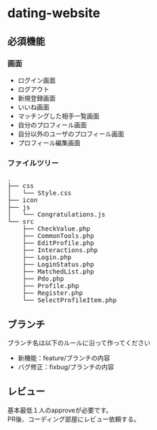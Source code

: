 # dating-website
## 必須機能
### 画面
- ログイン画面
- ログアウト
- 新規登録画面
- いいね画面
- マッチングした相手一覧画面
- 自分のプロフィール画面
- 自分以外のユーザのプロフィール画面
- プロフィール編集画面

### ファイルツリー
<pre>
.
├── css
│   └── Style.css
├── icon
├── js
│   └── Congratulations.js
└── src
    ├── CheckValue.php
    ├── CommonTools.php
    ├── EditProfile.php
    ├── Interactions.php
    ├── Login.php
    ├── LoginStatus.php
    ├── MatchedList.php
    ├── Pdo.php
    ├── Profile.php
    ├── Register.php
    └── SelectProfileItem.php
</pre>

## ブランチ
ブランチ名は以下のルールに沿って作ってください
- 新機能：feature/ブランチの内容
- バグ修正：fixbug/ブランチの内容

## レビュー
基本最低１人のapproveが必要です。<br>
PR後、コーディング部屋にレビュー依頼する。
